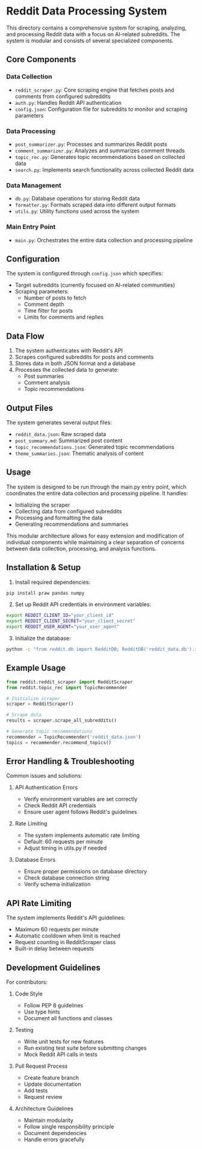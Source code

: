 # Reddit Data Processing System

This directory contains a comprehensive system for scraping, analyzing, and processing Reddit data with a focus on AI-related subreddits. The system is modular and consists of several specialized components.

## Core Components

### Data Collection
- `reddit_scraper.py`: Core scraping engine that fetches posts and comments from configured subreddits
- `auth.py`: Handles Reddit API authentication
- `config.json`: Configuration file for subreddits to monitor and scraping parameters

### Data Processing
- `post_summarizer.py`: Processes and summarizes Reddit posts
- `comment_summarizer.py`: Analyzes and summarizes comment threads
- `topic_rec.py`: Generates topic recommendations based on collected data
- `search.py`: Implements search functionality across collected Reddit data

### Data Management
- `db.py`: Database operations for storing Reddit data
- `formatter.py`: Formats scraped data into different output formats
- `utils.py`: Utility functions used across the system

### Main Entry Point
- `main.py`: Orchestrates the entire data collection and processing pipeline

## Configuration

The system is configured through `config.json` which specifies:
- Target subreddits (currently focused on AI-related communities)
- Scraping parameters:
  - Number of posts to fetch
  - Comment depth
  - Time filter for posts
  - Limits for comments and replies

## Data Flow

1. The system authenticates with Reddit's API
2. Scrapes configured subreddits for posts and comments
3. Stores data in both JSON format and a database
4. Processes the collected data to generate:
   - Post summaries
   - Comment analysis
   - Topic recommendations

## Output Files

The system generates several output files:
- `reddit_data.json`: Raw scraped data
- `post_summary.md`: Summarized post content
- `topic_recommendations.json`: Generated topic recommendations
- `theme_summaries.json`: Thematic analysis of content

## Usage

The system is designed to be run through the main.py entry point, which coordinates the entire data collection and processing pipeline. It handles:
- Initializing the scraper
- Collecting data from configured subreddits
- Processing and formatting the data
- Generating recommendations and summaries

This modular architecture allows for easy extension and modification of individual components while maintaining a clear separation of concerns between data collection, processing, and analysis functions.

## Installation & Setup

1. Install required dependencies:
```bash
pip install praw pandas numpy
```

2. Set up Reddit API credentials in environment variables:
```bash
export REDDIT_CLIENT_ID="your_client_id"
export REDDIT_CLIENT_SECRET="your_client_secret"
export REDDIT_USER_AGENT="your_user_agent"
```

3. Initialize the database:
```bash
python -c "from reddit.db import RedditDB; RedditDB('reddit_data.db').initialize()"
```

## Example Usage

```python
from reddit.reddit_scraper import RedditScraper
from reddit.topic_rec import TopicRecommender

# Initialize scraper
scraper = RedditScraper()

# Scrape data
results = scraper.scrape_all_subreddits()

# Generate topic recommendations
recommender = TopicRecommender('reddit_data.json')
topics = recommender.recommend_topics()
```

## Error Handling & Troubleshooting

Common issues and solutions:

1. API Authentication Errors
   - Verify environment variables are set correctly
   - Check Reddit API credentials
   - Ensure user agent follows Reddit's guidelines

2. Rate Limiting
   - The system implements automatic rate limiting
   - Default: 60 requests per minute
   - Adjust timing in utils.py if needed

3. Database Errors
   - Ensure proper permissions on database directory
   - Check database connection string
   - Verify schema initialization

## API Rate Limiting

The system implements Reddit's API guidelines:
- Maximum 60 requests per minute
- Automatic cooldown when limit is reached
- Request counting in RedditScraper class
- Built-in delay between requests

## Development Guidelines

For contributors:

1. Code Style
   - Follow PEP 8 guidelines
   - Use type hints
   - Document all functions and classes

2. Testing
   - Write unit tests for new features
   - Run existing test suite before submitting changes
   - Mock Reddit API calls in tests

3. Pull Request Process
   - Create feature branch
   - Update documentation
   - Add tests
   - Request review

4. Architecture Guidelines
   - Maintain modularity
   - Follow single responsibility principle
   - Document dependencies
   - Handle errors gracefully
